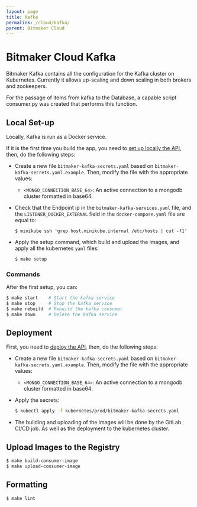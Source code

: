 ```yaml
---
layout: page
title: Kafka
permalink: /cloud/kafka/
parent: Bitmaker Cloud
---
```


# Bitmaker Cloud Kafka

Bitmaker Kafka contains all the configuration for the Kafka cluster on Kubernetes.
Currently it allows up-scaling and down scaling in both brokers and zookeepers.

For the passage of items from kafka to the Database, a capable script consumer.py was
created that performs this function.

<h2> Local Set-up </h2>

Locally, Kafka is run as a Docker service.

If it is the first time you build the app, you need to [set up locally the API](https://gitlab.com/bitmakerla/dev/bitmaker-scraping-product#local-setup), then, do the following steps:

- Create a new file `bitmaker-kafka-secrets.yaml` based on `bitmaker-kafka-secrets.yaml.example`. Then, modify the file with the appropriate values:
  - `<MONGO_CONNECTION_BASE_64>`: An active connection to a mongodb cluster formatted in base64.
  
- Check that the Endpoint ip in the `bitmaker-kafka-services.yaml` file, and the `LISTENER_DOCKER_EXTERNAL` field in the `docker-compose.yaml` file are equal to:
  ```
  $ minikube ssh 'grep host.minikube.internal /etc/hosts | cut -f1'
  ```
  
- Apply the setup command, which build and upload the images, and apply all the kubernetes `yaml` files:
  ```bash
  $ make setup
  ```

<h3> Commands </h3>

After the first setup, you can:
```bash
$ make start    # Start the kafka service
$ make stop     # Stop the kafka service
$ make rebuild  # Rebuild the kafka consumer
$ make down     # Delete the kafka service
```

<h2> Deployment </h2>

First, you need to [deploy the API](https://gitlab.com/bitmakerla/dev/bitmaker-scraping-product#deployment), then, do the following steps:

- Create a new file `bitmaker-kafka-secrets.yaml` based on `bitmaker-kafka-secrets.yaml.example`. Then, modify the file with the appropriate values:
  - `<MONGO_CONNECTION_BASE_64>`: An active connection to a mongodb cluster formatted in base64.
  
- Apply the secrets:
  ```bash
  $ kubectl apply -f kubernetes/prod/bitmaker-kafka-secrets.yaml
  ```

- The building and uploading of the images will be done by the GitLab CI/CD job. As well as the deployment to the kubernetes cluster.

<h2> Upload Images to the Registry </h2>

```bash
$ make build-consumer-image
$ make upload-consumer-image
```

<h2> Formatting </h2>

```bash
$ make lint
```
